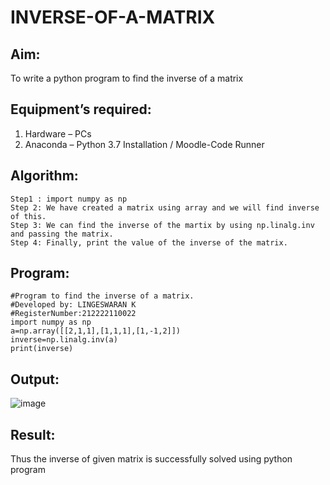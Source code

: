 # INVERSE-OF-A-MATRIX
## Aim:
To write a python program to find the inverse of a matrix
## Equipment’s required:
1. 	Hardware – PCs
2. 	Anaconda – Python 3.7 Installation / Moodle-Code Runner
## Algorithm:
```
Step1 : import numpy as np
Step 2: We have created a matrix using array and we will find inverse of this.
Step 3: We can find the inverse of the martix by using np.linalg.inv and passing the matrix.
Step 4: Finally, print the value of the inverse of the matrix.
```
## Program:
```
#Program to find the inverse of a matrix.
#Developed by: LINGESWARAN K
#RegisterNumber:212222110022
import numpy as np
a=np.array([[2,1,1],[1,1,1],[1,-1,2]])
inverse=np.linalg.inv(a)
print(inverse)
```
## Output:
![image](https://github.com/Lingeswaran04/INVERSE-OF-A-MATRIX/assets/119103865/6f126ac2-650f-495e-a322-604e25bb6a97)

## Result:
Thus the inverse of given matrix is successfully solved using python program

